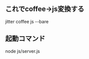これでcoffee->js変換する
----------------

jitter coffee js --bare

起動コマンド 
----------------

node js/server.js
